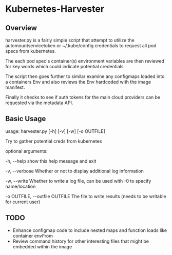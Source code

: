 # Kubernetes-Harvester

## Overview
harvester.py is a fairly simple script that attempt to utilize the automountservicetoken or ~/.kube/config 
credentials to request all pod specs from kubernetes. 

The each pod spec's container(s) environment variables are then reviewed for key words which could indicate potential credentials.

The script then goes further to similar examine any configmaps loaded into a containers Env and also reviews the Env hardcoded with the image manifest.

Finally it checks to see if auth tokens for the main cloud providers can be requested via the metadata API.


## Basic Usage
usage: harvester.py [-h] [-v] [-w] [-o OUTFILE]

Try to gather potential creds from kubernetes

optional arguments:

  -h, --help            show this help message and exit
  
  -v, --verbose         Whether or not to display additional log information
  
  -w, --write           Whether to write a log file, can be used with -0 to
                        specify name/location
  
  -o OUTFILE, --outfile OUTFILE
                        The file to write results (needs to be writable for
                        current user)
                        
## TODO
* Enhance configmap code to include nested maps and function loads like container envFrom
* Review command history for other interesting files that might be embedded within the image